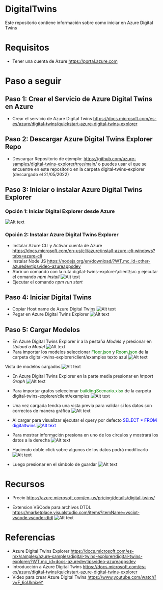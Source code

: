# DigitalTwins
Este repositorio contiene información sobre como iniciar en Azure Digital Twins 

# Requisitos
- Tener una cuenta de Azure <link>https://portal.azure.com</link>

# Paso a seguir

## Paso 1: Crear el Servicio de Azure Digital Twins en Azure 
- Crear el servicio de Azure Digital Twins <link>https://docs.microsoft.com/es-es/azure/digital-twins/quickstart-azure-digital-twins-explorer</link>
## Paso 2: Descargar Azure Digital Twins Explorer  Repo 
- Descargar Repositorio de ejemplo: <link>https://github.com/azure-samples/digital-twins-explorer/tree/main/</link> o puedes usar el que se encuentre en este repositorio en la carpeta digital-twins-explorer (descargado el 21/05/2022)
## Paso 3: Iniciar o instalar Azure Digital Twins Explorer
### Opción 1: Iniciar Digital Explorer desde Azure 
![Alt text](/images/referencia_azure_digital_twins_explorer.png)
### Opción 2: Instalar Azure Digital Twins Explorer
- Instalar Azure CLI y Activar cuenta de Azure <link>https://docs.microsoft.com/en-us/cli/azure/install-azure-cli-windows?tabs=azure-cli</link>
- Instalar Node JS  <link>https://nodejs.org/en/download/?WT.mc_id=other-azuredevtipsvideo-azureappsdev</link>
- Abrir un comando con la ruta digital-twins-explorer\client\src y ejecutar el comando *npm install* 
![Alt text](/images/npm_install.png)
- Ejecutar el comando *npm run start*
## Paso 4: Iniciar Digital Twins
- Copiar Host name de Azure Digital Twins
![Alt text](/images/ADT_Hostname_Azure.png)
- Pegar en Azure Digital Twins Explorer
![Alt text](/images/ADT_Hostname.png)

## Paso 5: Cargar Modelos
- En Azure Digital Twins Explorer ir a la pestaña *Models* y presionar en *Upload a Model* 
![Alt text](/images/load_models.png)
- Para importar los modelos seleccionar <span style="color:green">Floor.json</span> y <span style="color:green">Room.json</span>  de la carpeta digital-twins-explorer/client/examples
 texto azul 
![Alt text](/images/models_dir.png)

Vista de modelos cargados ![Alt text](/images/show_models.png)

- En Azure Digital Twins Explorer en la parte media presionar en *Import Graph* 
![Alt text](/images/import_graph.png)

- Para importar grafos seleccionar <span style="color:green">buildingScenario.xlsx </span> de la carpeta digital-twins-explorer/client/examples
![Alt text](/images/select_file_graph.png)

- Una vez cargada tendra una vista previa para validar si los datos son correctos de manera gráfica
![Alt text](/images/save_graph_imported.png)

- Al cargar para visualizar ejecutar el query por defecto <span style="color:blue"> SELECT * FROM digitaltwins <span>
![Alt text](/images/run_query_1.png)

- Para mostrar información presiona en uno de los circulos y mostrará los datos a la derecha
![Alt text](/images/show_info.png)

- Haciendo doble click sobre algunos de los datos podrá modificarlo 
![Alt text](/images/change_humidity_value.png)
- Luego presionar en el símbolo de guardar 
![Alt text](/images/save_changes.png)

# Recursos
- Precio <link>https://azure.microsoft.com/en-us/pricing/details/digital-twins/</link>

- Extension VSCode para archivos DTDL <link>https://marketplace.visualstudio.com/items?itemName=vsciot-vscode.vscode-dtdl</link>
![Alt text](/images/dtdl_vscode.png)

# Referencias
- Azure Digital Twins Explorer <link>https://docs.microsoft.com/es-mx/samples/azure-samples/digital-twins-explorer/digital-twins-explorer/?WT.mc_id=docs-azuredevtipsvideo-azureappsdev</link>
- Introducción a Azure Digital Twins <link>https://docs.microsoft.com/es-es/azure/digital-twins/quickstart-azure-digital-twins-explorer</link>
- Video para crear Azure Digital Twins <link>https://www.youtube.com/watch?v=F_6oUknixeY </link>